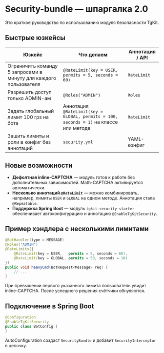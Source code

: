 # Security-bundle — шпаргалка 2.0

Это краткое руководство по использованию модуля безопасности TgKit.

## Быстрые юзкейсы

| Юзкейс | Что делаем | Аннотация / API |
|--------|------------|-----------------|
| Ограничить команду 5 запросами в минуту для каждого пользователя | `@RateLimit(key = USER, permits = 5, seconds = 60)` | `RateLimit` |
| Разрешить доступ только ADMIN-ам | `@Roles("ADMIN")` | `Roles` |
| Задать глобальный лимит 100 rps на бота | Аннотация `@RateLimit(key = GLOBAL, permits = 100, seconds = 1)` на классе или методе | `RateLimit` |
| Зашить лимиты и роли в конфиг без аннотаций | `security.yml` | YAML-конфиг |

## Новые возможности

* **Дефолтная inline-CAPTCHA** — модуль готов к работе без дополнительных зависимостей. Math-CAPTCHA активируется автоматически.
* **Несколько аннотаций `@RateLimit`** — можно комбинировать, например, лимиты `USER` и `GLOBAL` на одном методе. Аннотация стала `@Repeatable`.
* **Поддержка Spring Boot** — модуль `tgkit-security-starter` обеспечивает автоконфигурацию и аннотацию `@EnableTgKitSecurity`.

## Пример хэндлера с несколькими лимитами

```java
@BotHandler(type = MESSAGE)
@Roles("ADMIN")
@RateLimits({
    @RateLimit(key = USER,   permits = 5, seconds = 60),
    @RateLimit(key = GLOBAL, permits = 50, seconds = 10)
})
public void heavyCmd(BotRequest<Message> req) {
    // ...
}
```

При превышении первого указанного лимита пользователь увидит inline-CAPTCHA. После успешного решения счётчики обнуляются.

## Подключение в Spring Boot

```java
@Configuration
@EnableTgKitSecurity
public class BotConfig {
}
```

AutoConfiguration создаст `SecurityBundle` и добавит `SecurityInterceptor` в цепочку.
